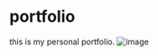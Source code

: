 # portfolio
this is my personal portfolio.
![image](https://github.com/user-attachments/assets/53c106b2-d653-4d82-9784-9852d5062e09)
